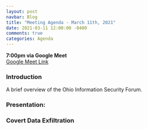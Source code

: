 ```yaml
---
layout: post
navbar: Blog
title: "Meeting Agenda - March 11th, 2021"
date: 2021-03-11 12:00:00 -0400
comments: true
categories: Agenda
---
```


**7:00pm via Google Meet**  
[Google Meet Link](https://meet.google.com/nxm-umyc-eur)

### Introduction

A brief overview of the Ohio Information Security Forum.

### Presentation:
### **Covert Data Exfiltration**

